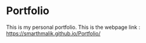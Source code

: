 # Portfolio
This is my personal portfolio.
This is the webpage link : https://smarthmalik.github.io/Portfolio/
